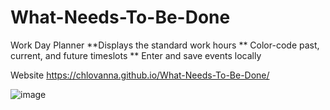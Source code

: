 # What-Needs-To-Be-Done
Work Day Planner
**Displays the standard work hours 
** Color-code past, current, and future timeslots
** Enter and save events locally

Website https://chlovanna.github.io/What-Needs-To-Be-Done/

![image](https://user-images.githubusercontent.com/97860472/156850892-a4059106-49e2-4460-91f2-80dbba9e1600.png)
